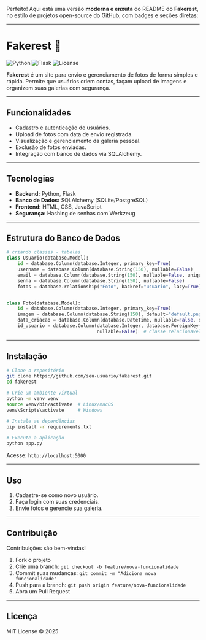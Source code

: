 Perfeito! Aqui está uma versão **moderna e enxuta** do README do **Fakerest**, no estilo de projetos open-source do GitHub, com badges e seções diretas:

---

# Fakerest 📸

![Python](https://img.shields.io/badge/python-3.11-blue) ![Flask](https://img.shields.io/badge/flask-2.3-green) ![License](https://img.shields.io/badge/license-MIT-lightgrey)

**Fakerest** é um site para envio e gerenciamento de fotos de forma simples e rápida. Permite que usuários criem contas, façam upload de imagens e organizem suas galerias com segurança.

---

## Funcionalidades

* Cadastro e autenticação de usuários.
* Upload de fotos com data de envio registrada.
* Visualização e gerenciamento da galeria pessoal.
* Exclusão de fotos enviadas.
* Integração com banco de dados via SQLAlchemy.

---

## Tecnologias

* **Backend:** Python, Flask
* **Banco de Dados:** SQLAlchemy (SQLite/PostgreSQL)
* **Frontend:** HTML, CSS, JavaScript
* **Segurança:** Hashing de senhas com Werkzeug

---

## Estrutura do Banco de Dados

```python
# criando classes - tabelas
class Usuario(database.Model):
    id = database.Column(database.Integer, primary_key=True)
    username = database.Column(database.String(150), nullable=False)
    email = database.Column(database.String(150), nullable=False, unique=True)
    senha = database.Column(database.String(150), nullable=False)
    fotos = database.relationship("Foto", backref="usuario", lazy=True)  # classe relacionavel


class Foto(database.Model):
    id = database.Column(database.Integer, primary_key=True)
    imagem = database.Column(database.String(150), default="default.png")
    data_criacao = database.Column(database.DateTime, nullable=False, default=datetime.utcnow())
    id_usuario = database.Column(database.Integer, database.ForeignKey("usuario.id"),
                                 nullable=False)  # classe relacionavel de foto com usuario
```

---

## Instalação

```bash
# Clone o repositório
git clone https://github.com/seu-usuario/fakerest.git
cd fakerest

# Crie um ambiente virtual
python -m venv venv
source venv/bin/activate  # Linux/macOS
venv\Scripts\activate     # Windows

# Instale as dependências
pip install -r requirements.txt

# Execute a aplicação
python app.py
```

Acesse: `http://localhost:5000`

---

## Uso

1. Cadastre-se como novo usuário.
2. Faça login com suas credenciais.
3. Envie fotos e gerencie sua galeria.

---

## Contribuição

Contribuições são bem-vindas!

1. Fork o projeto
2. Crie uma branch: `git checkout -b feature/nova-funcionalidade`
3. Commit suas mudanças: `git commit -m "Adiciona nova funcionalidade"`
4. Push para a branch: `git push origin feature/nova-funcionalidade`
5. Abra um Pull Request

---

## Licença

MIT License © 2025
